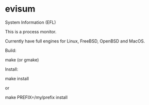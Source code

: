 # evisum

System Information (EFL)

This is a process monitor.

Currently have full engines for Linux, FreeBSD, OpenBSD and MacOS.

Build:

make (or gmake)

Install:

make install

or

make PREFIX=/my/prefix install
